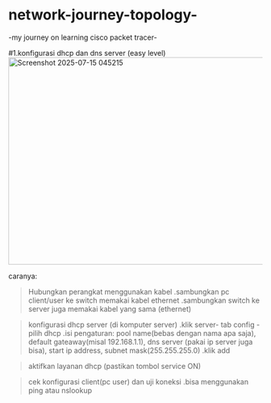 # network-journey-topology-

-my journey on learning cisco packet tracer-

#1.konfigurasi dhcp dan dns server (easy level)
<img width="620" height="410" alt="Screenshot 2025-07-15 045215" src="https://github.com/user-attachments/assets/0f2d1dd7-ab76-4a7e-8135-d98e4ec71f9b" />

caranya:
>Hubungkan perangkat menggunakan kabel
.sambungkan pc client/user ke switch memakai kabel ethernet
.sambungkan switch ke server juga memakai kabel yang sama (ethernet)

>konfigurasi dhcp server (di komputer server)
.klik server- tab config - pilih dhcp
.isi pengaturan: pool name(bebas dengan nama apa saja), default gateaway(misal 192.168.1.1), dns server (pakai ip server juga bisa), start ip address, subnet mask(255.255.255.0)
.klik add

>aktifkan layanan dhcp (pastikan tombol service ON)

>cek konfigurasi client(pc user) dan uji koneksi
.bisa menggunakan ping atau nslookup
